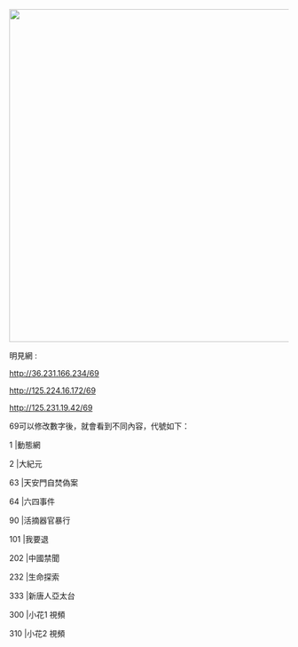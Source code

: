 <div align="center"><img src="/img-2/swspip.jpg" width=600></div><p>

明見網 :<P><P>

http://36.231.166.234/69<p>
http://125.224.16.172/69<p>
http://125.231.19.42/69<p>



69可以修改數字後，就會看到不同內容，代號如下：<p><p>

1      |動態網<p>
2      |大紀元<p>
63    |天安門自焚偽案<p>
64    |六四事件<p>
90    |活摘器官暴行<p>
101  |我要退<p>
202  |中國禁聞<p>
232  |生命探索<p>
333  |新唐人亞太台<p>
300  |小花1 視頻<p>
310  |小花2 視頻<p>





  
